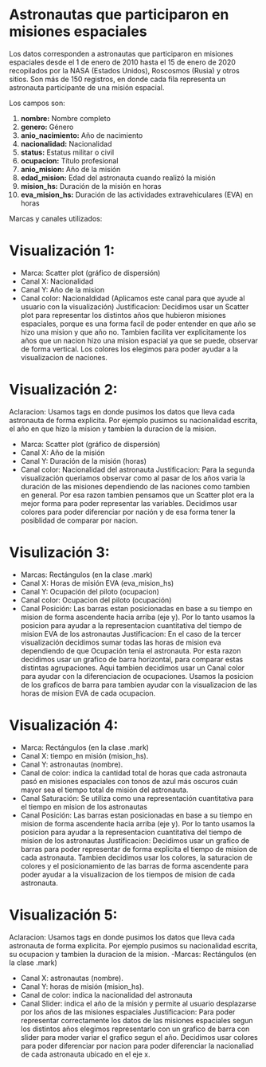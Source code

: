 # Astronautas que participaron en misiones espaciales

Los datos corresponden a astronautas que participaron en misiones espaciales desde el 1 de enero de 2010 hasta el 15 de enero de 2020 recopilados por la NASA (Estados Unidos), Roscosmos (Rusia) y otros sitios. Son más de 150 registros, en donde cada fila representa un astronauta participante de una misión espacial. 

Los campos son:

1. **nombre:** Nombre completo
2. **genero:** Género
3. **anio_nacimiento:** Año de nacimiento
4. **nacionalidad:** Nacionalidad
5. **status:** Estatus militar o civil
6. **ocupacion:** Título profesional
7. **anio_mision:** Año de la misión 
8. **edad_mision:** Edad del astronauta cuando realizó la misión
9. **mision_hs:** Duración de la misión en horas
10. **eva_mision_hs:** Duración de las actividades extravehiculares (EVA) en horas

Marcas y canales utilizados:
# Visualización 1:
- Marca: Scatter plot (gráfico de dispersión)
- Canal X: Nacionalidad
- Canal Y: Año de la mision
- Canal color: Nacionaldidad (Aplicamos este canal para que ayude al usuario con la visualización)
    Justificacion: Decidimos usar un Scatter plot para representar los distintos años que hubieron misiones espaciales, porque es una forma facil de poder entender en que año se hizo una mision y que año no.  Tambien facilita ver explicitamente los años que un nacion hizo una mision espacial ya que se puede, 
    observar de forma vertical. Los colores los elegimos para poder ayudar a la visualizacion de naciones.

# Visualización 2:
Aclaracion: Usamos tags en donde pusimos los datos que lleva cada astronauta de forma explicita. Por ejemplo pusimos su nacionalidad escrita, el año en que hizo la mision y tambien la duracion de la mision. 
- Marca: Scatter plot (gráfico de dispersión)
- Canal X: Año de la misión
- Canal Y: Duración de la misión (horas)
- Canal color: Nacionalidad del astronauta
    Justificacion: Para la segunda visualización queriamos observar como al pasar de los años varia la duración de las misiones dependiendo de las naciones como tambien en general. Por esa razon tambien pensamos que un Scatter plot era la mejor forma para poder representar las variables. Decidimos usar colores para poder diferenciar por nación y de esa forma tener la posiblidad de comparar por nacion.

# Visulización 3:
- Marcas: Rectángulos (en la clase .mark)
- Canal X: Horas de misión EVA (eva_mision_hs)
- Canal Y: Ocupación del piloto (ocupacion)
- Canal color: Ocupacion del piloto (ocupación)
- Canal Posición: Las barras estan posicionadas en base a su tiempo en mision de forma ascendente hacia arriba (eje y). Por lo tanto usamos la posicion para ayudar a la representacion cuantitativa del tiempo de mision EVA de los astronautas
    Justificacion: En el caso de la tercer visualización decidimos sumar todas las horas de mision eva dependiendo de que Ocupación tenia el astronauta. Por esta razon decidimos usar un grafico de barra horizontal, para comparar estas distintas agrupaciones. Aqui tambien decidimos usar un Canal color para ayudar con la diferenciacion de ocupaciones. Usamos la posicion de los graficos de barra para tambien ayudar con la visualizacion de las horas de mision EVA de cada ocupacion.

# Visualización 4:
- Marca: Rectángulos (en la clase .mark)
- Canal X: tiempo en misión (mision_hs).
- Canal Y: astronautas (nombre).
- Canal de color: indica la cantidad total de horas que cada astronauta pasó en misiones espaciales con tonos de azul más oscuros cuán mayor sea el tiempo total de misión del astronauta.
- Canal Saturación: Se utiliza como una representación cuantitativa para el tiempo en mision de los astronautas
- Canal Posición: Las barras estan posicionadas en base a su tiempo en mision de forma ascendente  hacia arriba (eje y). Por lo tanto usamos la posicion para ayudar a la representacion cuantitativa del tiempo de mision de los astronautas
    Justificacion: Decidimos usar un grafico de barras para poder representar de forma explicita el tiempo de mision de cada astronauta. Tambien decidimos usar los colores, la saturacion de colores y el posicionamiento de las barras de forma ascendente para poder ayudar a la visualizacion de los tiempos de mision de cada astronauta. 


# Visualización 5:
Aclaracion: Usamos tags en donde pusimos los datos que lleva cada astronauta de forma explicita. Por ejemplo pusimos su nacionalidad escrita, su ocupacion y tambien la duracion de la mision.
-Marcas: Rectángulos (en la clase .mark)
- Canal X: astronautas (nombre).
- Canal Y: horas de misión (mision_hs).
- Canal de color: indica la nacionalidad del astronauta 
- Canal Slider: indica el año de la misión y permite al usuario desplazarse por los años de las misiones espaciales
    Justificacion: Para poder representar correctamente los datos de las misiones espaciales segun los distintos años elegimos representarlo con un grafico de barra con slider para moder variar el grafico segun el año. Decidimos usar colores para poder diferenciar por nacion para poder diferenciar la nacionaliad de cada astronauta ubicado en el eje x. 
